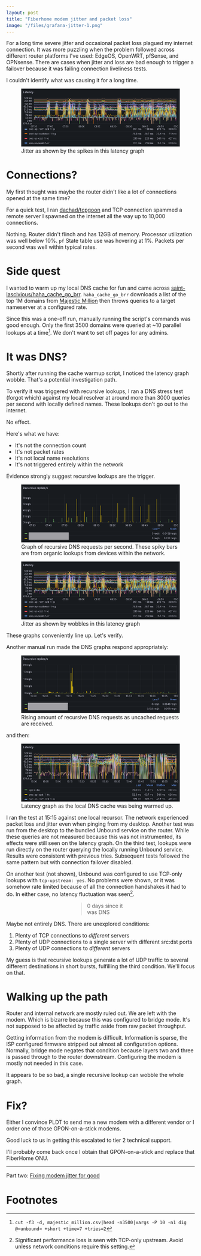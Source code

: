 ```yaml
---
layout: post
title: "Fiberhome modem jitter and packet loss"
image: "/files/grafana-jitter-1.png"
---
```


For a long time severe jitter and occasional packet loss plagued my internet
connection. It was more puzzling when the problem followed across different
router platforms I've used: EdgeOS, OpenWRT, pfSense, and OPNsense. There are
cases when jitter and loss are bad enough to trigger a failover because it was
failing connection liveliness tests.

I couldn't identify what was causing it for a long time.

<!--more-->

<figure>
<img src="/files/grafana-jitter-1.png" alt="Jitter as shown by the spikes in
this latency graph"/>
<figcaption>Jitter as shown by the spikes in this latency graph</figcaption>
</figure>

# Connections?

My first thought was maybe the router didn't like a lot of connections opened at
the same time?

For a quick test, I ran [dachad/tcpgoon](https://github.com/dachad/tcpgoon) and
TCP connection spammed a remote server I spawned on the internet all the way up
to 10,000 connections.

Nothing. Router didn't flinch and has 12GB of memory. Processor utilization was
well below 10%. `pf` State table use was hovering at 1%. Packets per second was
well within typical rates.

# Side quest

I wanted to warm up my local DNS cache for fun and came across
[saint-lascivious/haha_cache_go_brr](https://github.com/saint-lascivious/haha_cache_go_brrr/).
`haha_cache_go_brr` downloads a list of the top 1M domains from [Majestic
Million](https://majestic.com/reports/majestic-million) then throws queries to a
target nameserver at a configured rate.

Since this was a one-off run, manually running the script's commands was good
enough. Only the first 3500 domains were queried at ~10 parallel lookups at a
time[^dns-command]. We don't want to set off pages for any admins.

# It was DNS?

Shortly after running the cache warmup script, I noticed the latency graph
wobble. That's a potential investigation path.

To verify it was triggered with recursive lookups, I ran a DNS stress test
(forgot which) against my local resolver at around more than 3000 queries per
second with locally defined names. These lookups don't go out to the
internet.

No effect.

Here's what we have:
* It's not the connection count
* It's not packet rates
* It's not local name resolutions
* It's not triggered entirely within the network

Evidence strongly suggest recursive lookups are the trigger.

<figure>
<img src="/files/grafana-jitter-2.png" alt="Graph of recursive DNS requests per
second. These spiky bars are from organic lookups from devices within the
network."/>
<figcaption>Graph of recursive DNS requests per second. These spiky bars are from
organic lookups from devices within the network.</figcaption>
</figure>

<figure>
<img src="/files/grafana-jitter-1.png" alt="Jitter as shown by wobbles in
this latency graph"/>
<figcaption>Jitter as shown by wobbles in this latency graph</figcaption>
</figure>

These graphs conveniently line up. Let's verify.

Another manual run made the DNS graphs respond appropriately:

<figure>
<img src="/files/grafana-jitter-4.png" alt="Rising amount recursive DNS requests
as uncached requests are received"/>
<figcaption>Rising amount of recursive DNS requests as uncached requests are
received.</figcaption>
</figure>

and then:

<figure>
<img src="/files/grafana-jitter-3.png" alt="Latency graph as the local DNS cache
was being warmed up"/>
<figcaption>Latency graph as the local DNS cache was being warmed
up.</figcaption>
</figure>

I ran the test at 15:15 against one local recursor. The network experienced
packet loss and jitter even when pinging from my desktop. Another test was run
from the desktop to the bundled Unbound service on the router. While these
queries are not measured because this was not instrumented, its effects were
still seen on the latency graph. On the third test, lookups were run directly on
the router querying the locally running Unbound service. Results were consistent
with previous tries. Subsequent tests followed the same pattern but with
connection failover disabled.

On another test (not shown), Unbound was configured to use TCP-only lookups with
`tcp-upstream: yes`. No problems were shown, or it was somehow rate limited
because of all the connection handshakes it had to do. In either case, no
latency fluctuation was seen[^dns-tcp-perf].

<div style="margin: auto; width: 30%;">

<blockquote>0 days since it was DNS</blockquote>

</div>

Maybe not entirely DNS. There are unexplored conditions:
1. Plenty of TCP connections to *different* servers
2. Plenty of UDP connections to a single server with different src:dst ports
2. Plenty of UDP connections to *different* servers

My guess is that recursive lookups generate a lot of UDP traffic to several
different destinations in short bursts, fulfilling the third condition. We'll
focus on that.

# Walking up the path

Router and internal network are mostly ruled out. We are left with the modem.
Which is bizarre because this was configured to bridge mode. It's not supposed
to be affected by traffic aside from raw packet throughput.

Getting information from the modem is difficult. Information is sparse, the ISP
configured firmware stripped out almost all configuration options. Normally,
bridge mode negates that condition because layers two and three is passed
through to the router downstream. Configuring the modem is mostly not needed in
this case.

It appears to be so bad, a single recursive lookup can wobble the whole graph.

# Fix?

Either I convince PLDT to send me a new modem with a different vendor or I order
one of those GPON-on-a-stick modems.

Good luck to us in getting this escalated to tier 2 technical support.

I'll probably come back once I obtain that GPON-on-a-stick and replace that
FiberHome ONU.

---

Part two: [Fixing modem jitter for good](/2024/03/10/fh-onu-jitter-packet-loss-pt2.html)

# Footnotes

[^dns-command]: `cut -f3 -d, majestic_million.csv|head -n3500|xargs -P 10 -n1 dig @<unbound> +short +time=7 +tries=2`
[^dns-tcp-perf]: Significant performance loss is seen with TCP-only upstream.
    Avoid unless network conditions require this setting.
